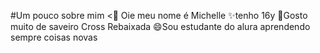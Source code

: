 #Um pouco sobre mim
<🥰 Oie meu nome é Michelle
✨tenho 16y
🥰Gosto muito de saveiro Cross Rebaixada 
😄Sou estudante do alura aprendendo sempre coisas novas

